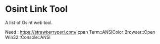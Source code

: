 # Osint Link Tool

A list of Osint web tool.

Need :
https://strawberryperl.com/
cpan Term::ANSIColor Browser::Open Win32::Console::ANSI
